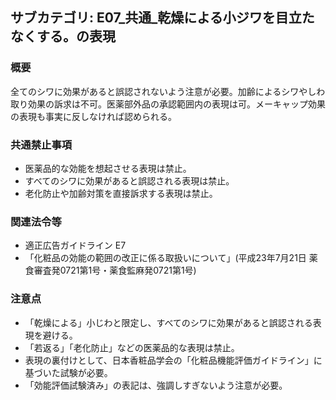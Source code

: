 ## サブカテゴリ: E07_共通_乾燥による小ジワを目立たなくする。の表現

### 概要
全てのシワに効果があると誤認されないよう注意が必要。加齢によるシワやしわ取り効果の訴求は不可。医薬部外品の承認範囲内の表現は可。メーキャップ効果の表現も事実に反しなければ認められる。

### 共通禁止事項
- 医薬品的な効能を想起させる表現は禁止。  
- すべてのシワに効果があると誤認される表現は禁止。  
- 老化防止や加齢対策を直接訴求する表現は禁止。  

### 関連法令等
- 適正広告ガイドライン E7  
- 「化粧品の効能の範囲の改正に係る取扱いについて」(平成23年7月21日 薬食審査発0721第1号・薬食監麻発0721第1号)   

### 注意点
- 「乾燥による」小じわと限定し、すべてのシワに効果があると誤認される表現を避ける。  
- 「若返る」「老化防止」などの医薬品的な表現は禁止。  
- 表現の裏付けとして、日本香粧品学会の「化粧品機能評価ガイドライン」に基づいた試験が必要。  
- 「効能評価試験済み」の表記は、強調しすぎないよう注意が必要。

